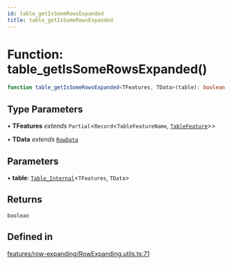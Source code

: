 ```yaml
---
id: table_getIsSomeRowsExpanded
title: table_getIsSomeRowsExpanded
---
```


# Function: table\_getIsSomeRowsExpanded()

```ts
function table_getIsSomeRowsExpanded<TFeatures, TData>(table): boolean
```

## Type Parameters

• **TFeatures** *extends* `Partial`\<`Record`\<`TableFeatureName`, [`TableFeature`](../interfaces/tablefeature.md)\>\>

• **TData** *extends* [`RowData`](../type-aliases/rowdata.md)

## Parameters

• **table**: [`Table_Internal`](../type-aliases/table_internal.md)\<`TFeatures`, `TData`\>

## Returns

`boolean`

## Defined in

[features/row-expanding/RowExpanding.utils.ts:71](https://github.com/TanStack/table/blob/main/packages/table-core/src/features/row-expanding/RowExpanding.utils.ts#L71)
